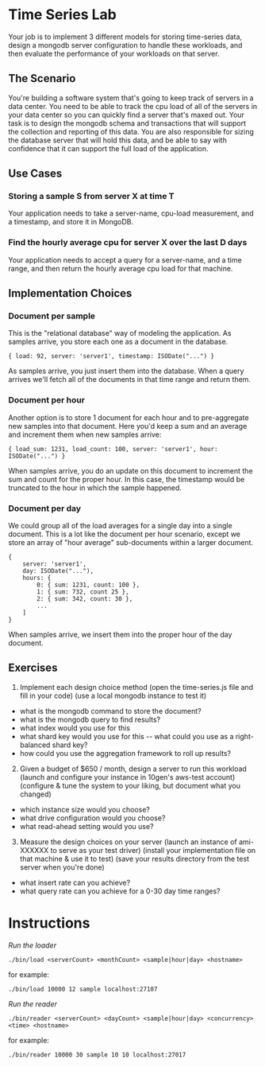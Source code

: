 Time Series Lab
===============

Your job is to implement 3 different models for storing time-series data, 
design a mongodb server configuration to handle these workloads, and then 
evaluate the performance of your workloads on that server. 

The Scenario 
------------

You're building a software system that's going to keep track of servers in a 
data center. You need to be able to track the cpu load of all of the servers 
in your data center so you can quickly find a server that's maxed out. Your 
task is to design the mongodb schema and transactions that will support the 
collection and reporting of this data. You are also responsible for sizing 
the database server that will hold this data, and be able to say with 
confidence that it can support the full load of the application. 

Use Cases 
---------

### Storing a sample S from server X at time T 

Your application needs to take a server-name, cpu-load measurement, and 
a timestamp, and store it in MongoDB. 

### Find the hourly average cpu for server X over the last D days 

Your application needs to accept a query for a server-name, and a time range, 
and then return the hourly average cpu load for that machine. 

Implementation Choices
----------------------

### Document per sample 

This is the "relational database" way of modeling the application. As samples 
arrive, you store each one as a document in the database.  

    { load: 92, server: 'server1', timestamp: ISODate("...") } 

As samples arrive, you just insert them into the database. When a query arrives
we'll fetch all of the documents in that time range and return them. 

### Document per hour 

Another option is to store 1 document for each hour and to pre-aggregate 
new samples into that document. Here you'd keep a sum and an average and 
increment them when new samples arrive: 

    { load_sum: 1231, load_count: 100, server: 'server1', hour: ISODate("...") }

When samples arrive, you do an update on this document to increment the sum
and count for the proper hour. In this case, the timestamp would be truncated
to the hour in which the sample happened. 

### Document per day 

We could group all of the load averages for a single day into a single document.
This is a lot like the document per hour scenario, except we store an array
of "hour average" sub-documents within a larger document. 

    { 
        server: 'server1',
        day: ISODate("..."),
        hours: { 
            0: { sum: 1231, count: 100 }, 
            1: { sum: 732, count 25 },    
            2: { sum: 342, count: 30 },  
            ... 
        ]
    } 

When samples arrive, we insert them into the proper hour of the day document.

Exercises 
---------

1. Implement each design choice method
  (open the time-series.js file and fill in your code) 
  (use a local mongodb instance to test it)
  - what is the mongodb command to store the document? 
  - what is the mongodb query to find results? 
  - what index would you use for this 
  - what shard key would you use for this 
  -- what could you use as a right-balanced shard key? 
  - how could you use the aggregation framework to roll up results? 

2. Given a budget of $650 / month, design a server to run this workload 
  (launch and configure your instance in 10gen's aws-test account) 
  (configure & tune the system to your liking, but document what you changed)
  - which instance size would you choose? 
  - what drive configuration would you choose? 
  - what read-ahead setting would you use? 

3. Measure the design choices on your server 
  (launch an instance of ami-XXXXXX to serve as your test driver)
  (install your implementation file on that machine & use it to test) 
  (save your results directory from the test server when you're done) 
  - what insert rate can you achieve? 
  - what query rate can you achieve for a 0-30 day time ranges? 

  
Instructions
============

*Run the loader* 

    ./bin/load <serverCount> <monthCount> <sample|hour|day> <hostname>

for example: 

    ./bin/load 10000 12 sample localhost:27107

*Run the reader* 

    ./bin/reader <serverCount> <dayCount> <sample|hour|day> <concurrency> <time> <hostname>

for example: 

    ./bin/reader 10000 30 sample 10 10 localhost:27017
